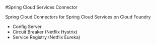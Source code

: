 #Spring Cloud Services Connector

Spring Cloud Connectors for Spring Cloud Services on Cloud Foundry

- Config Server
- Circuit Breaker (Netflix Hystrix)
- Service Registry (Netflix Eureka)
